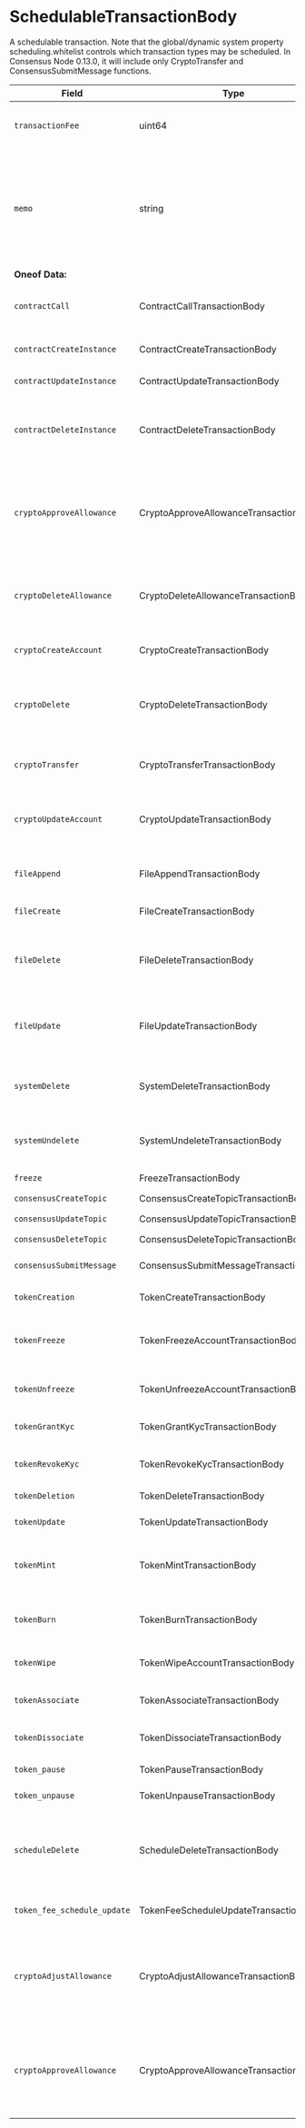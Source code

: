 # SchedulableTransactionBody

A schedulable transaction. Note that the global/dynamic system property scheduling.whitelist controls which transaction types may be scheduled. In Consensus Node 0.13.0, it will include only CryptoTransfer and ConsensusSubmitMessage functions.

| Field                       | Type                                  | Description                                                                                                          |
| --------------------------- | ------------------------------------- | -------------------------------------------------------------------------------------------------------------------- |
| `transactionFee`            | uint64                                | The maximum transaction fee the client is willing to pay                                                             |
| `memo`                      | string                                | A memo to include the execution record; the UTF-8 encoding may be up to 100 bytes and must not include the zero byte |
| **Oneof Data:**             |                                       |                                                                                                                      |
| `contractCall`              | ContractCallTransactionBody           | Calls a function of a contract instance                                                                              |
| `contractCreateInstance`    | ContractCreateTransactionBody         | Creates a contract instance                                                                                          |
| `contractUpdateInstance`    | ContractUpdateTransactionBody         | Updates a contract                                                                                                   |
| `contractDeleteInstance`    | ContractDeleteTransactionBody         | Delete contract and transfer remaining balance into specified account                                                |
| `cryptoApproveAllowance`    | CryptoApproveAllowanceTransactionBody | Adds one or more approved allowances for spenders to transfer the paying account's hbar or tokens.                   |
| `cryptoDeleteAllowance`     | CryptoDeleteAllowanceTransactionBody  | Deletes one or more NFT allowances from an owner's account                                                           |
| `cryptoCreateAccount`       | CryptoCreateTransactionBody           | Create a new cryptocurrency account                                                                                  |
| `cryptoDelete`              | CryptoDeleteTransactionBody           | Delete a cryptocurrency account (mark as deleted, and transfer hbars out)                                            |
| `cryptoTransfer`            | CryptoTransferTransactionBody         | Transfer amount between accounts                                                                                     |
| `cryptoUpdateAccount`       | CryptoUpdateTransactionBody           | Modify information such as the expiration date for an account                                                        |
| `fileAppend`                | FileAppendTransactionBody             | Add bytes to the end of the contents of a file                                                                       |
| `fileCreate`                | FileCreateTransactionBody             | Create a new file                                                                                                    |
| `fileDelete`                | FileDeleteTransactionBody             | Delete a file (remove contents and mark as deleted until it expires)                                                 |
| `fileUpdate`                | FileUpdateTransactionBody             | Modify information such as the expiration date for a file                                                            |
| `systemDelete`              | SystemDeleteTransactionBody           | Hedera administrative deletion of a file or smart contract                                                           |
| `systemUndelete`            | SystemUndeleteTransactionBody         | To undelete an entity deleted by SystemDelete                                                                        |
| `freeze`                    | FreezeTransactionBody                 | Freeze the nodes                                                                                                     |
| `consensusCreateTopic`      | ConsensusCreateTopicTransactionBody   | Creates a topic                                                                                                      |
| `consensusUpdateTopic`      | ConsensusUpdateTopicTransactionBody   | Updates a topic                                                                                                      |
| `consensusDeleteTopic`      | ConsensusDeleteTopicTransactionBody   | Deletes a topic                                                                                                      |
| `consensusSubmitMessage`    | ConsensusSubmitMessageTransactionBody | Submits message to a topic                                                                                           |
| `tokenCreation`             | TokenCreateTransactionBody            | Creates a token instance                                                                                             |
| `tokenFreeze`               | TokenFreezeAccountTransactionBody     | Freezes account not to be able to transact with a token                                                              |
| `tokenUnfreeze`             | TokenUnfreezeAccountTransactionBody   | Unfreezes account for a token                                                                                        |
| `tokenGrantKyc`             | TokenGrantKycTransactionBody          | Grants KYC to an account for a token                                                                                 |
| `tokenRevokeKyc`            | TokenRevokeKycTransactionBody         | Revokes KYC of an account for a token                                                                                |
| `tokenDeletion`             | TokenDeleteTransactionBody            | Deletes a token instance                                                                                             |
| `tokenUpdate`               | TokenUpdateTransactionBody            | Updates a token instance                                                                                             |
| `tokenMint`                 | TokenMintTransactionBody              | Mints new tokens to a token's treasury account                                                                       |
| `tokenBurn`                 | TokenBurnTransactionBody              | Burns tokens from a token's treasury account                                                                         |
| `tokenWipe`                 | TokenWipeAccountTransactionBody       | Wipes amount of tokens from an account                                                                               |
| `tokenAssociate`            | TokenAssociateTransactionBody         | Associate tokens to an account                                                                                       |
| `tokenDissociate`           | TokenDissociateTransactionBody        | Dissociate tokens from an account                                                                                    |
| `token_pause`               | TokenPauseTransactionBody             | Pauses the Token                                                                                                     |
| `token_unpause`             | TokenUnpauseTransactionBody           | Unpauses the Token                                                                                                   |
| `scheduleDelete`            | ScheduleDeleteTransactionBody         | Marks a schedule in the network's action queue as deleted, preventing it from executing                              |
| `token_fee_schedule_update` | TokenFeeScheduleUpdateTransactionBody | Updates a token's custom fee schedule                                                                                |
| `cryptoAdjustAllowance`     | CryptoAdjustAllowanceTransactionBody  | Adjusts the approved allowance for a spender to transfer the paying account's hbar or tokens                         |
| `cryptoApproveAllowance`    | CryptoApproveAllowanceTransactionBody | Adds one or more approved allowances for spenders to transfer the paying account's hbar or tokens                    |

